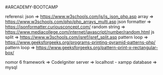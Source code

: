 #ARCADEMY-BOOTCAMP

referensi: 
json => https://www.w3schools.com/js/js_json_php.asp
array => https://www.w3schools.com/php/php_arrays_multi.asp
json formatter => https://jsonformatter.curiousconcept.com/
random string => https://www.mediacollege.com/internet/javascript/number/random.html
js split => https://www.w3schools.com/jsref/jsref_split.asp
pattern loop => https://www.geeksforgeeks.org/programs-printing-pyramid-patterns-php/
pattern loop => https://www.geeksforgeeks.org/pattern-print-x-rectangular-box/

nomor 6 framework => CodeIgniter
server => localhost - xampp
database => mysql
